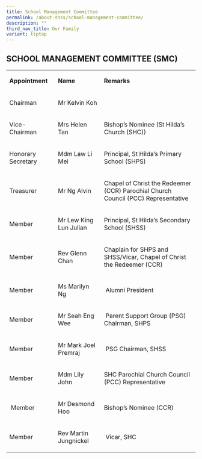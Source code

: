 ```yaml
---
title: School Management Committee
permalink: /about-shss/school-management-committee/
description: ""
third_nav_title: Our Family
variant: tiptap
---
```

<h2>SCHOOL MANAGEMENT COMMITTEE (SMC)</h2>
<table style="minWidth: 75px">
<colgroup>
<col>
<col>
<col>
</colgroup>
<tbody>
<tr>
<td rowspan="1" colspan="1">
<p><strong>Appointment</strong>
</p>
</td>
<td rowspan="1" colspan="1">
<p><strong>Name</strong>
</p>
</td>
<td rowspan="1" colspan="1">
<p><strong>Remarks</strong>
</p>
</td>
</tr>
<tr>
<td rowspan="1" colspan="1">
<p>Chairman</p>
</td>
<td rowspan="1" colspan="1">
<p>Mr Kelvin Koh</p>
</td>
<td rowspan="1" colspan="1">
<p></p>
</td>
</tr>
<tr>
<td rowspan="1" colspan="1">
<p>Vice-Chairman</p>
</td>
<td rowspan="1" colspan="1">
<p>Mrs Helen Tan</p>
</td>
<td rowspan="1" colspan="1">
<p>Bishop’s Nominee (St Hilda’s Church (SHC))&nbsp;</p>
</td>
</tr>
<tr>
<td rowspan="1" colspan="1">
<p>Honorary Secretary&nbsp;</p>
</td>
<td rowspan="1" colspan="1">
<p>Mdm Law Li Mei</p>
</td>
<td rowspan="1" colspan="1">
<p>Principal, St Hilda’s Primary School (SHPS)</p>
</td>
</tr>
<tr>
<td rowspan="1" colspan="1">
<p>Treasurer</p>
</td>
<td rowspan="1" colspan="1">
<p>Mr Ng Alvin</p>
</td>
<td rowspan="1" colspan="1">
<p>Chapel of Christ the Redeemer (CCR) Parochial Church Council (PCC) Representative</p>
</td>
</tr>
<tr>
<td rowspan="1" colspan="1">
<p>Member&nbsp;</p>
</td>
<td rowspan="1" colspan="1">
<p>Mr Lew King Lun Julian</p>
</td>
<td rowspan="1" colspan="1">
<p>Principal, St Hilda’s Secondary School (SHSS)&nbsp;</p>
</td>
</tr>
<tr>
<td rowspan="1" colspan="1">
<p>Member&nbsp;&nbsp;</p>
</td>
<td rowspan="1" colspan="1">
<p>Rev Glenn Chan</p>
</td>
<td rowspan="1" colspan="1">
<p>Chaplain for SHPS and SHSS/Vicar, Chapel of Christ the Redeemer (CCR)&nbsp;&nbsp;</p>
</td>
</tr>
<tr>
<td rowspan="1" colspan="1">
<p>Member</p>
</td>
<td rowspan="1" colspan="1">
<p>Ms Marilyn Ng&nbsp;&nbsp;</p>
</td>
<td rowspan="1" colspan="1">
<p>&nbsp;Alumni President</p>
</td>
</tr>
<tr>
<td rowspan="1" colspan="1">
<p>Member&nbsp;&nbsp;</p>
</td>
<td rowspan="1" colspan="1">
<p>Mr Seah Eng Wee</p>
</td>
<td rowspan="1" colspan="1">
<p>&nbsp;Parent Support Group (PSG) Chairman, SHPS</p>
</td>
</tr>
<tr>
<td rowspan="1" colspan="1">
<p>Member&nbsp;</p>
</td>
<td rowspan="1" colspan="1">
<p>Mr Mark Joel Premraj&nbsp;</p>
</td>
<td rowspan="1" colspan="1">
<p>&nbsp;PSG Chairman, SHSS&nbsp;</p>
</td>
</tr>
<tr>
<td rowspan="1" colspan="1">
<p>Member&nbsp;</p>
</td>
<td rowspan="1" colspan="1">
<p>Mdm Lily John</p>
</td>
<td rowspan="1" colspan="1">
<p>SHC Parochial Church Council (PCC) Representative&nbsp;</p>
</td>
</tr>
<tr>
<td rowspan="1" colspan="1">
<p>&nbsp;Member</p>
</td>
<td rowspan="1" colspan="1">
<p>Mr Desmond Hoo</p>
</td>
<td rowspan="1" colspan="1">
<p>Bishop’s Nominee (CCR)&nbsp;</p>
</td>
</tr>
<tr>
<td rowspan="1" colspan="1">
<p>Member&nbsp;&nbsp;&nbsp;</p>
</td>
<td rowspan="1" colspan="1">
<p>Rev Martin Jungnickel&nbsp;</p>
</td>
<td rowspan="1" colspan="1">
<p>&nbsp;Vicar, SHC&nbsp;&nbsp;</p>
</td>
</tr>
</tbody>
</table>
<p></p>